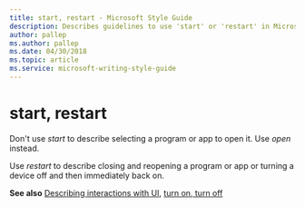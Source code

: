 ```yaml
---
title: start, restart - Microsoft Style Guide
description: Describes guidelines to use 'start' or 'restart' in Microsoft documents, and provides additional reference links.
author: pallep
ms.author: pallep
ms.date: 04/30/2018
ms.topic: article
ms.service: microsoft-writing-style-guide
---
```


# start, restart

Don't use *start* to describe selecting a program or app to open it. Use *open* instead. 

Use *restart* to describe closing and reopening a program or app or turning a device off and then immediately back on. 

**See also** [Describing interactions with UI](~/procedures-instructions/describing-interactions-with-ui.md), [turn on, turn off](~/a-z-word-list-term-collections/t/turn-on-turn-off.md)

